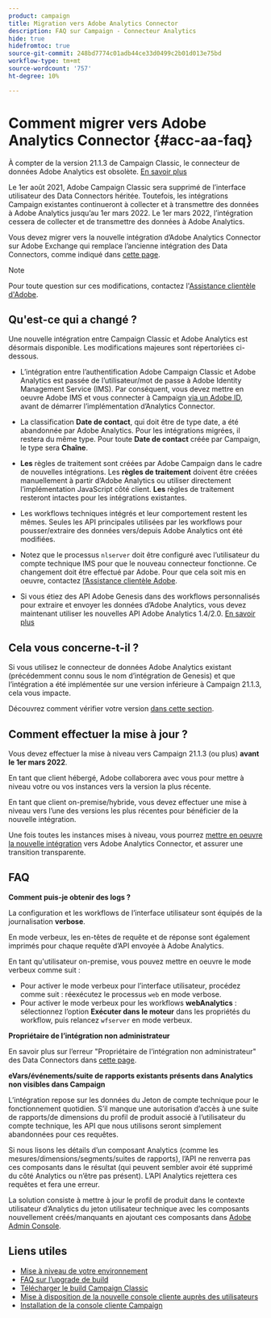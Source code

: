 ```yaml
---
product: campaign
title: Migration vers Adobe Analytics Connector
description: FAQ sur Campaign - Connecteur Analytics
hide: true
hidefromtoc: true
source-git-commit: 248bd7774c01adb44ce33d0499c2b01d013e75bd
workflow-type: tm+mt
source-wordcount: '757'
ht-degree: 10%

---
```


# Comment migrer vers Adobe Analytics Connector {#acc-aa-faq}

À compter de la version 21.1.3 de Campaign Classic, le connecteur de données Adobe Analytics est obsolète. [En savoir plus](https://experienceleague.adobe.com/docs/analytics/import/dataconnectors/data-connectors-eol.html)

Le 1er août 2021, Adobe Campaign Classic sera supprimé de l’interface utilisateur des Data Connectors héritée. Toutefois, les intégrations Campaign existantes continueront à collecter et à transmettre des données à Adobe Analytics jusqu’au 1er mars 2022. Le 1er mars 2022, l’intégration cessera de collecter et de transmettre des données à Adobe Analytics.

Vous devez migrer vers la nouvelle intégration d’Adobe Analytics Connector sur Adobe Exchange qui remplace l’ancienne intégration des Data Connectors, comme indiqué dans [cette page](../platform/using/adobe-analytics-connector.md).


>[!NOTE]
>
>Pour toute question sur ces modifications, contactez l&#39;[Assistance clientèle d&#39;Adobe](https://helpx.adobe.com/fr/enterprise/admin-guide.html/enterprise/using/support-for-experience-cloud.ug.html).


## Qu&#39;est-ce qui a changé ?

Une nouvelle intégration entre Campaign Classic et Adobe Analytics est désormais disponible. Les modifications majeures sont répertoriées ci-dessous.

* L’intégration entre l’authentification Adobe Campaign Classic et Adobe Analytics est passée de l’utilisateur/mot de passe à Adobe Identity Management Service (IMS). Par conséquent, vous devez mettre en oeuvre Adobe IMS et vous connecter à Campaign [via un Adobe ID](../integrations/using/about-adobe-id.md), avant de démarrer l’implémentation d’Analytics Connector.

* La classification **Date de contact**, qui doit être de type date, a été abandonnée par Adobe Analytics. Pour les intégrations migrées, il restera du même type. Pour toute **Date de contact** créée par Campaign, le type sera **Chaîne**.

* **Les** règles de traitement sont créées par Adobe Campaign dans le cadre de nouvelles intégrations. Les **règles de traitement** doivent être créées manuellement à partir d’Adobe Analytics ou utiliser directement l’implémentation JavaScript côté client. **Les** règles de traitement resteront intactes pour les intégrations existantes.

* Les workflows techniques intégrés et leur comportement restent les mêmes. Seules les API principales utilisées par les workflows pour pousser/extraire des données vers/depuis Adobe Analytics ont été modifiées.

* Notez que le processus `nlserver` doit être configuré avec l’utilisateur du compte technique IMS pour que le nouveau connecteur fonctionne. Ce changement doit être effectué par Adobe. Pour que cela soit mis en oeuvre, contactez [l’Assistance clientèle Adobe](https://helpx.adobe.com/enterprise/admin-guide.html/enterprise/using/support-for-experience-cloud.ug.html).

* Si vous étiez des API Adobe Genesis dans des workflows personnalisés pour extraire et envoyer les données d’Adobe Analytics, vous devez maintenant utiliser les nouvelles API Adobe Analytics 1.4/2.0. [En savoir plus](https://adobeexchangeec.zendesk.com/hc/en-us/articles/360047148832-Replacements-for-Data-Connector-API-calls)

## Cela vous concerne-t-il ?

Si vous utilisez le connecteur de données Adobe Analytics existant (précédemment connu sous le nom d’intégration de Genesis) et que l’intégration a été implémentée sur une version inférieure à Campaign 21.1.3, cela vous impacte.

Découvrez comment vérifier votre version [dans cette section](../platform/using/launching-adobe-campaign.md#getting-your-campaign-version).

## Comment effectuer la mise à jour ?

Vous devez effectuer la mise à niveau vers Campaign 21.1.3 (ou plus) **avant le 1er mars 2022**.

En tant que client hébergé, Adobe collaborera avec vous pour mettre à niveau votre ou vos instances vers la version la plus récente.

En tant que client on-premise/hybride, vous devez effectuer une mise à niveau vers l’une des versions les plus récentes pour bénéficier de la nouvelle intégration.

Une fois toutes les instances mises à niveau, vous pourrez [mettre en oeuvre la nouvelle intégration](../platform/using/adobe-analytics-connector.md) vers Adobe Analytics Connector, et assurer une transition transparente.


## FAQ

**Comment puis-je obtenir des logs ?**

La configuration et les workflows de l’interface utilisateur sont équipés de la journalisation **verbose**.

En mode verbeux, les en-têtes de requête et de réponse sont également imprimés pour chaque requête d’API envoyée à Adobe Analytics.

En tant qu&#39;utilisateur on-premise, vous pouvez mettre en oeuvre le mode verbeux comme suit :

* Pour activer le mode verbeux pour l’interface utilisateur, procédez comme suit : réexécutez le processus `web` en mode verbose.
* Pour activer le mode verbeux pour les workflows **webAnalytics** : sélectionnez l’option **Exécuter dans le moteur** dans les propriétés du workflow, puis relancez `wfserver` en mode verbeux.

**Propriétaire de l’intégration non administrateur**

En savoir plus sur l’erreur &quot;Propriétaire de l’intégration non administrateur&quot; des Data Connectors dans [cette page](https://adobeexchangeec.zendesk.com/hc/en-us/articles/360035167932-Adobe-Analytics-Data-Connectors-Integration-Owner-Not-Admin-Error).

**eVars/événements/suite de rapports existants présents dans Analytics non visibles dans Campaign**

L’intégration repose sur les données du Jeton de compte technique pour le fonctionnement quotidien. S’il manque une autorisation d’accès à une suite de rapports/de dimensions du profil de produit associé à l’utilisateur du compte technique, les API que nous utilisons seront simplement abandonnées pour ces requêtes.

Si nous lisons les détails d’un composant Analytics (comme les mesures/dimensions/segments/suites de rapports), l’API ne renverra pas ces composants dans le résultat (qui peuvent sembler avoir été supprimé du côté Analytics ou n’être pas présent). L’API Analytics rejettera ces requêtes et fera une erreur.

La solution consiste à mettre à jour le profil de produit dans le contexte utilisateur d’Analytics du jeton utilisateur technique avec les composants nouvellement créés/manquants en ajoutant ces composants dans [Adobe Admin Console](https://adminconsole.adobe.com/).

## Liens utiles

* [Mise à niveau de votre environnement](../production/using/build-upgrade.md)
* [FAQ sur l’upgrade de build](../platform/using/faq-build-upgrade.md)
* [Télécharger le build Campaign Classic](https://experience.adobe.com/#/downloads/content/software-distribution/en/campaign.html)
* [Mise à disposition de la nouvelle console cliente auprès des utilisateurs](../installation/using/client-console-availability-for-windows.md)
* [Installation de la console cliente Campaign](../installation/using/installing-the-client-console.md)
